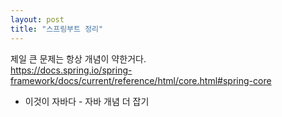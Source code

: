 ```yaml
---
layout: post
title: "스프링부트 정리"
---
```


제일 큰 문제는 항상 개념이 약한거다.  
https://docs.spring.io/spring-framework/docs/current/reference/html/core.html#spring-core
+ 이것이 자바다 - 자바 개념 더 잡기  

<br>


